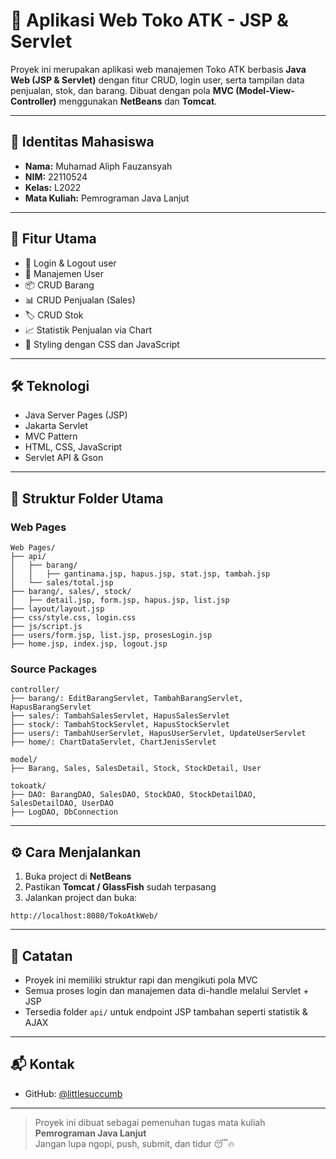 # 🛒 Aplikasi Web Toko ATK - JSP & Servlet

Proyek ini merupakan aplikasi web manajemen Toko ATK berbasis **Java Web (JSP & Servlet)** dengan fitur CRUD, login user, serta tampilan data penjualan, stok, dan barang. Dibuat dengan pola **MVC (Model-View-Controller)** menggunakan **NetBeans** dan **Tomcat**.

---

## 👤 Identitas Mahasiswa

- **Nama:** Muhamad Aliph Fauzansyah  
- **NIM:** 22110524  
- **Kelas:** L2022  
- **Mata Kuliah:** Pemrograman Java Lanjut

---

## 🚀 Fitur Utama

- 🔐 Login & Logout user
- 👤 Manajemen User
- 📦 CRUD Barang
- 📊 CRUD Penjualan (Sales)
- 🏷️ CRUD Stok
- 📈 Statistik Penjualan via Chart
- 💅 Styling dengan CSS dan JavaScript

---

## 🛠 Teknologi

- Java Server Pages (JSP)
- Jakarta Servlet
- MVC Pattern
- HTML, CSS, JavaScript
- Servlet API & Gson

---

## 📂 Struktur Folder Utama

### Web Pages
```
Web Pages/
├── api/
│   ├── barang/
│   │   ├── gantinama.jsp, hapus.jsp, stat.jsp, tambah.jsp
│   └── sales/total.jsp
├── barang/, sales/, stock/
│   ├── detail.jsp, form.jsp, hapus.jsp, list.jsp
├── layout/layout.jsp
├── css/style.css, login.css
├── js/script.js
├── users/form.jsp, list.jsp, prosesLogin.jsp
├── home.jsp, index.jsp, logout.jsp
```

### Source Packages
```
controller/
├── barang/: EditBarangServlet, TambahBarangServlet, HapusBarangServlet
├── sales/: TambahSalesServlet, HapusSalesServlet
├── stock/: TambahStockServlet, HapusStockServlet
├── users/: TambahUserServlet, HapusUserServlet, UpdateUserServlet
├── home/: ChartDataServlet, ChartJenisServlet

model/
├── Barang, Sales, SalesDetail, Stock, StockDetail, User

tokoatk/
├── DAO: BarangDAO, SalesDAO, StockDAO, StockDetailDAO, SalesDetailDAO, UserDAO
├── LogDAO, DbConnection
```

---

## ⚙️ Cara Menjalankan

1. Buka project di **NetBeans**
2. Pastikan **Tomcat / GlassFish** sudah terpasang
3. Jalankan project dan buka:
```
http://localhost:8080/TokoAtkWeb/
```

---

## 📌 Catatan

- Proyek ini memiliki struktur rapi dan mengikuti pola MVC
- Semua proses login dan manajemen data di-handle melalui Servlet + JSP
- Tersedia folder `api/` untuk endpoint JSP tambahan seperti statistik & AJAX

---

## 📬 Kontak

- GitHub: [@littlesuccumb](https://github.com/littlesuccumb)

---

> Proyek ini dibuat sebagai pemenuhan tugas mata kuliah **Pemrograman Java Lanjut**  
> Jangan lupa ngopi, push, submit, dan tidur 😴🔥
